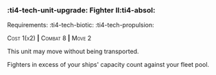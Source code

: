 ### :ti4-tech-unit-upgrade: **Fighter II**:ti4-absol:

Requirements: :ti4-tech-biotic: :ti4-tech-propulsion:

<span style="font-variant:small-caps;">Cost 1(x2)</span> __|__ <span style="font-variant:small-caps;">Combat 8</span> __|__ <span style="font-variant:small-caps;">Move 2</span>

This unit may move without being transported.

Fighters in excess of your ships' capacity count against your fleet pool.
